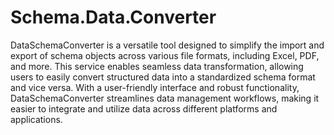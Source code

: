 # Schema.Data.Converter
DataSchemaConverter is a versatile tool designed to simplify the import and export of schema objects across various file formats, including Excel, PDF, and more. This service enables seamless data transformation, allowing users to easily convert structured data into a standardized schema format and vice versa. With a user-friendly interface and robust functionality, DataSchemaConverter streamlines data management workflows, making it easier to integrate and utilize data across different platforms and applications.
